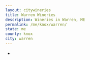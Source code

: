 ```yaml
---
layout: citywineries
title: Warren Wineries
description: Wineries in Warren, ME
permalink: /me/knox/warren/
state: me
county: knox
city: warren
---
```

-

